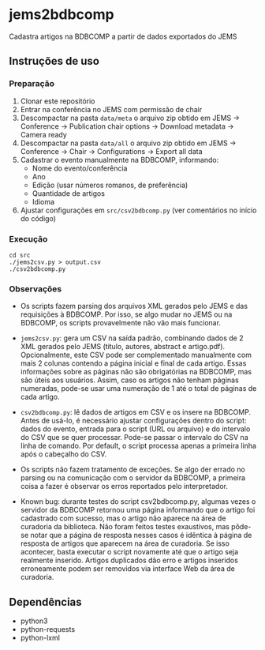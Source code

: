 # jems2bdbcomp
Cadastra artigos na BDBCOMP a partir de dados exportados do JEMS

## Instruções de uso

### Preparação

1. Clonar este repositório
2. Entrar na conferência no JEMS com permissão de chair
3. Descompactar na pasta `data/meta` o arquivo zip obtido em JEMS -> Conference -> Publication chair options -> Download metadata -> Camera ready
4. Descompactar na pasta `data/all` o arquivo zip obtido em JEMS -> Conference -> Chair -> Configurations -> Export all data
5. Cadastrar o evento manualmente na BDBCOMP, informando:
   - Nome do evento/conferência
   - Ano
   - Edição (usar números romanos, de preferência)
   - Quantidade de artigos
   - Idioma
6. Ajustar configurações em `src/csv2bdbcomp.py` (ver comentários no início do código)

### Execução

```
cd src
./jems2csv.py > output.csv
./csv2bdbcomp.py
```
 
### Observações

- Os scripts fazem parsing dos arquivos XML gerados pelo JEMS e das requisições à BDBCOMP. Por isso, se algo mudar no JEMS ou na BDBCOMP, os scripts provavelmente não vão mais funcionar.

- `jems2csv.py`: gera um CSV na saída padrão, combinando dados de 2 XML gerados pelo JEMS (título, autores, abstract e artigo.pdf). Opcionalmente, este CSV pode ser complementado manualmente com mais 2 colunas contendo a página inicial e final de cada artigo. Essas informações sobre as páginas não são obrigatórias na BDBCOMP, mas são úteis aos usuários. Assim, caso os artigos não tenham páginas numeradas, pode-se usar uma numeração de 1 até o total de páginas de cada artigo.

- `csv2bdbcomp.py`: lê dados de artigos em CSV e os insere na BDBCOMP. Antes de usá-lo, é necessário ajustar configurações dentro do script: dados do evento, entrada para o script (URL ou arquivo) e do intervalo do CSV que se quer processar. Pode-se passar o intervalo do CSV na linha de comando. Por default, o script processa apenas a primeira linha após o cabeçalho do CSV.

- Os scripts não fazem tratamento de exceções. Se algo der errado no parsing ou na comunicação com o servidor da BDBCOMP, a primeira coisa a fazer é observar os erros reportados pelo interpretador.

- Known bug: durante testes do script csv2bdbcomp.py, algumas vezes o servidor da BDBCOMP retornou uma página informando que o artigo foi cadastrado com sucesso, mas o artigo não aparece na área de curadoria da biblioteca. Não foram feitos testes exaustivos, mas pôde-se notar que a página de resposta nesses casos é idêntica à página de resposta de artigos que aparecem na área de curadoria. Se isso acontecer, basta executar o script novamente até que o artigo seja realmente inserido. Artigos duplicados dão erro e artigos inseridos erroneamente podem ser removidos via interface Web da área de curadoria.


## Dependências

- python3
- python-requests
- python-lxml
